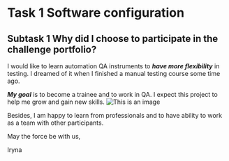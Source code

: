 # Task 1 Software configuration
## Subtask 1 Why did I choose to participate in the challenge portfolio? 

I would like to learn automation QA instruments to *__have more flexibility__* in testing. I dreamed of it when I finished a manual testing course some time ago. 

*__My goal__* is to become a trainee and to work in QA. I expect this project to help me grow and gain new skills. 
![This is an image]( https://media.makeameme.org/created/the-qa-force.jpg)

Besides, I am happy to learn from professionals and to have ability to work as a team with other participants. 

May the force be with us,

Iryna 


